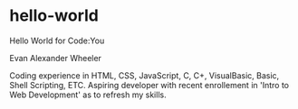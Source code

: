 # hello-world
Hello World for Code:You

Evan Alexander Wheeler

Coding experience in HTML, CSS, JavaScript, C, C+, VisualBasic, Basic, Shell Scripting, ETC.
Aspiring developer with recent enrollement in 'Intro to Web Development' as to refresh my skills.
